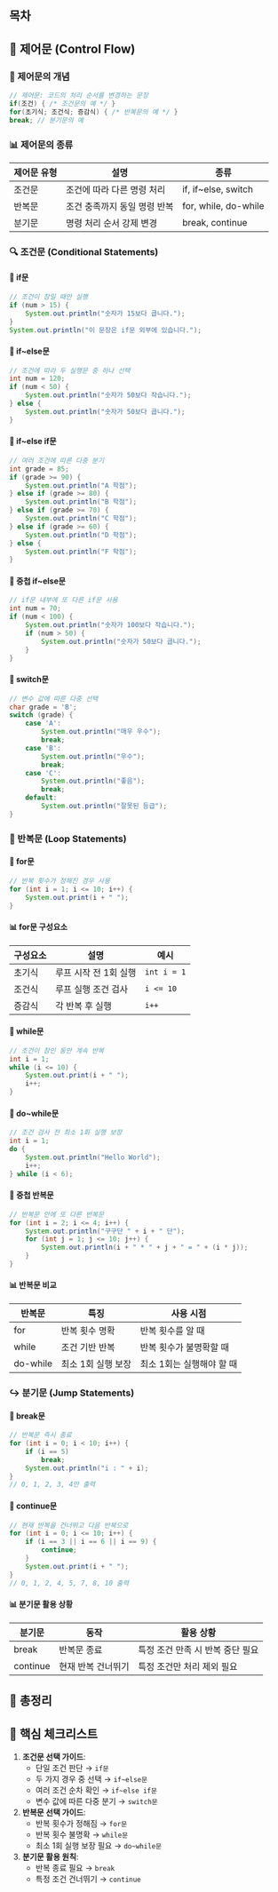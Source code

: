 ## 목차

## 🔀 제어문 (Control Flow)
### 📌 제어문의 개념
```java
// 제어문: 코드의 처리 순서를 변경하는 문장
if(조건) { /* 조건문의 예 */ }
for(초기식; 조건식; 증감식) { /* 반복문의 예 */ }
break; // 분기문의 예
```
### 📊 제어문의 종류

| 제어문 유형 | 설명               | 종류                   |
| ------ | ---------------- | -------------------- |
| 조건문    | 조건에 따라 다른 명령 처리  | if, if~else, switch  |
| 반복문    | 조건 충족까지 동일 명령 반복 | for, while, do-while |
| 분기문    | 명령 처리 순서 강제 변경   | break, continue      |
### 🔍 조건문 (Conditional Statements)

#### 📌 if문
```java
// 조건이 참일 때만 실행
if (num > 15) {
    System.out.println("숫자가 15보다 큽니다.");
}
System.out.println("이 문장은 if문 외부에 있습니다.");
```
#### 📌 if~else문
```java
// 조건에 따라 두 실행문 중 하나 선택
int num = 120;
if (num < 50) {
    System.out.println("숫자가 50보다 작습니다.");
} else {
    System.out.println("숫자가 50보다 큽니다.");
}
```
#### 📌 if~else if문
```java
// 여러 조건에 따른 다중 분기
int grade = 85;
if (grade >= 90) {
    System.out.println("A 학점");
} else if (grade >= 80) {
    System.out.println("B 학점");
} else if (grade >= 70) {
    System.out.println("C 학점");
} else if (grade >= 60) {
    System.out.println("D 학점");
} else {
    System.out.println("F 학점");
}
```
#### 📌 중첩 if~else문
```java
// if문 내부에 또 다른 if문 사용
int num = 70;
if (num < 100) {
    System.out.println("숫자가 100보다 작습니다.");
    if (num > 50) {
        System.out.println("숫자가 50보다 큽니다.");
    }
}
```
#### 📌 switch문
```java
// 변수 값에 따른 다중 선택
char grade = 'B';
switch (grade) {
    case 'A':
        System.out.println("매우 우수");
        break;
    case 'B':
        System.out.println("우수");
        break;
    case 'C':
        System.out.println("좋음");
        break;
    default:
        System.out.println("잘못된 등급");
}
```
### 🔄 반복문 (Loop Statements)
#### 📌 for문
```java
// 반복 횟수가 정해진 경우 사용
for (int i = 1; i <= 10; i++) {
    System.out.print(i + " ");
}
```
#### 📊 for문 구성요소
| 구성요소 | 설명            | 예시          |
| ---- | ------------- | ----------- |
| 초기식  | 루프 시작 전 1회 실행 | `int i = 1` |
| 조건식  | 루프 실행 조건 검사   | `i <= 10`   |
| 증감식  | 각 반복 후 실행     | `i++`       |
#### 📌 while문
```java
// 조건이 참인 동안 계속 반복
int i = 1;
while (i <= 10) {
    System.out.print(i + " ");
    i++;
}
```
#### 📌 do~while문
```java
// 조건 검사 전 최소 1회 실행 보장
int i = 1;
do {
    System.out.println("Hello World");
    i++;
} while (i < 6);
```
#### 📌 중첩 반복문
```java
// 반복문 안에 또 다른 반복문
for (int i = 2; i <= 4; i++) {
    System.out.println("구구단 " + i + " 단");
    for (int j = 1; j <= 10; j++) {
        System.out.println(i + " * " + j + " = " + (i * j));
    }
}
```
#### 📊 반복문 비교
|반복문|특징|사용 시점|
|---|---|---|
|for|반복 횟수 명확|반복 횟수를 알 때|
|while|조건 기반 반복|반복 횟수가 불명확할 때|
|do-while|최소 1회 실행 보장|최소 1회는 실행해야 할 때|
### ↪️ 분기문 (Jump Statements)
#### 📌 break문
```java
// 반복문 즉시 종료
for (int i = 0; i < 10; i++) {
    if (i == 5)
        break;
    System.out.println("i : " + i);
}
// 0, 1, 2, 3, 4만 출력
```
#### 📌 continue문
```java
// 현재 반복을 건너뛰고 다음 반복으로
for (int i = 0; i <= 10; i++) {
    if (i == 3 || i == 6 || i == 9) {
        continue;
    }
    System.out.print(i + " ");
}
// 0, 1, 2, 4, 5, 7, 8, 10 출력
```
#### 📊 분기문 활용 상황
|분기문|동작|활용 상황|
|---|---|---|
|break|반복문 종료|특정 조건 만족 시 반복 중단 필요|
|continue|현재 반복 건너뛰기|특정 조건만 처리 제외 필요|
## 📌 총정리

## 🔑 핵심 체크리스트

1. **조건문 선택 가이드**:
    - 단일 조건 판단 → `if문`
    - 두 가지 경우 중 선택 → `if~else문`
    - 여러 조건 순차 확인 → `if~else if문`
    - 변수 값에 따른 다중 분기 → `switch문`
2. **반복문 선택 가이드**:
    - 반복 횟수가 정해짐 → `for문`
    - 반복 횟수 불명확 → `while문`
    - 최소 1회 실행 보장 필요 → `do~while문`
3. **분기문 활용 원칙**:
    - 반복 종료 필요 → `break`
    - 특정 조건 건너뛰기 → `continue`